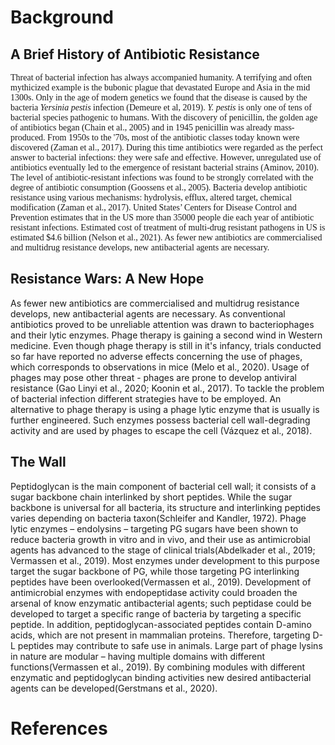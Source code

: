 # **Background**

## A Brief History of Antibiotic Resistance

<span style="font-family:Rockwell">Threat of bacterial infection has always accompanied humanity. A terrifying and often mythicized example is the bubonic plague that devastated Europe and Asia in the mid 1300s. Only in the age of modern genetics we found that the disease is caused by the bacteria *Yersinia pestis* infection (Demeure et al, 2019). *Y. pestis* is only one of tens of bacterial species pathogenic to humans. With the discovery of penicillin, the golden age of antibiotics began (Chain et al., 2005) and in 1945 penicillin was already mass-produced. From 1950s to the '70s, most of the antibiotic classes today known were discovered (Zaman et al., 2017). During this time antibiotics were regarded as the perfect answer to bacterial infections: they were safe and effective.
However, unregulated use of antibiotics eventually led to the emergence of resistant bacterial strains (Aminov, 2010). The level of antibiotic-resistant infections was found to be strongly correlated with the degree of antibiotic consumption (Goossens et al., 2005). Bacteria develop antibiotic resistance using various mechanisms: hydrolysis, efflux, altered target, chemical modification (Zaman et al., 2017). United States’ Centers for Disease Control and Prevention estimates that in the US more than 35000 people die each year of antibiotic resistant infections. Estimated cost of treatment of multi-drug resistant pathogens in US is estimated $4.6 billion (Nelson et al., 2021). 
As fewer new antibiotics are commercialised and multidrug resistance develops, new antibacterial agents are necessary.</span>

## Resistance Wars: A New Hope

As fewer new antibiotics are commercialised and multidrug resistance develops, new antibacterial agents are necessary. As conventional antibiotics proved to be unreliable attention was drawn to bacteriophages and their lytic enzymes. Phage therapy is gaining a second wind in Western medicine. Even though phage therapy is still in it's infancy, trials conducted so far have reported no adverse effects concerning the use of phages, which corresponds to observations in mice (Melo et al., 2020). Usage of phages may pose other threat - phages are prone to develop antiviral resistance (Gao Linyi et al., 2020; Koonin et al., 2017). To tackle the problem of bacterial infection different strategies have to be employed. An alternative to phage therapy is using a phage lytic enzyme that is usually is further engineered. Such enzymes possess bacterial cell wall-degrading activity and are used by phages to escape the cell (Vázquez et al., 2018).

## The Wall

Peptidoglycan is the main component of bacterial cell wall; it consists of a sugar backbone chain interlinked by short peptides. While the sugar backbone is universal for all bacteria, its structure and interlinking peptides varies depending on bacteria taxon(Schleifer and Kandler, 1972). Phage lytic enzymes – endolysins – targeting PG sugars have been shown to reduce bacteria growth in vitro and in vivo, and their use as antimicrobial agents has advanced to the stage of clinical trials(Abdelkader et al., 2019; Vermassen et al., 2019).  Most enzymes under development to this purpose target the sugar backbone of PG, while those targeting PG interlinking peptides have been overlooked(Vermassen et al., 2019). Development of antimicrobial enzymes with endopeptidase activity could broaden the arsenal of know enzymatic antibacterial agents; such peptidase could be developed to target a specific range of bacteria by targeting a specific peptide. In addition, peptidoglycan-associated peptides contain D-amino acids, which are not present in mammalian proteins. Therefore, targeting D-L peptides may contribute to safe use in animals. Large part of phage lysins in nature are modular – having multiple domains with different functions(Vermassen et al., 2019). By combining modules with different enzymatic and peptidoglycan binding activities new desired antibacterial agents can be developed(Gerstmans et al., 2020).

# **References**
